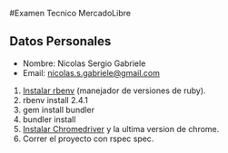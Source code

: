 #Examen Tecnico MercadoLibre

## Datos Personales

* Nombre: Nicolas Sergio Gabriele
* Email: nicolas.s.gabriele@gmail.com


1. [Instalar rbenv](https://github.com/rbenv/rbenv-installer) (manejador de versiones de ruby).
2. rbenv install 2.4.1
3. gem install bundler
4. bundler install
5. [Instalar Chromedriver](https://sites.google.com/a/chromium.org/chromedriver/downloads) y la ultima version de chrome.  
6. Correr el proyecto con rspec spec.

